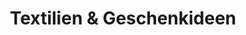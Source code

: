 ---
title: "Textilien & Geschenkideen"
url: /dresden/textilien-und-geschenkideen/
shop: Kleidung
---